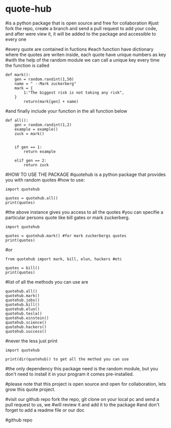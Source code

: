 # quote-hub

#is a python package that is open source and free for collaboration 
#just fork the repo, create a branch and send a pull request to add your code, and after were view it, it will be added to the package and accessible to every one

#every quote are contained in fuctions
#each function have dictionary where the quotes are writen inside, each quote have unique numbers as key
#with the help of the random module we can call a unique key every time the function is called 

    def mark():
        gen = random.randint(1,50)
        name = " --Mark zuckerberg"
        mark = {
            1:"The biggest risk is not taking any risk",
        }
            return(mark[gen] + name)

#and finally include your function in the all function below

    def all():
        gen = random.randint(1,2)
        example = example()
        zuck = mark()

    
        if gen == 1:
            return example
    
        elif gen == 2:
            return zuck

#HOW TO USE THE PACKAGE
#quotehub is a python package that provides you with random quotes
#how to use:

    import quotehub

    quotes = quotehub.all()
    print(quotes)

#the above instance gives you access to all the quotes
#you can specifie a particular persons quote like bill gates or mark zuckerberg.

    import quotehub

    quotes = quotehub.mark() #for mark zuckerbergs quotes
    print(quotes)

#or

    from quotehub import mark, bill, elun, hackers #etc

    quotes = bill()
    print(quotes)

#list of all the methods you can use are

    quotehub.all()
    quotehub.mark()
    quotehub.jobs()
    quotehub.bill()
    quotehub.elun()
    quotehub.tesla()
    quotehub.einstein()
    quotehub.science()
    quotehub.hackers()
    quotehub.success()

#never the less just print
    
    import quotehub

    print(dir(quotehub)) to get all the method you can use

#the only dependency this package need is the random module, but you don't need to install it in your program it comes pre-installed.

#please note that this project is open source and open for collaboration, lets grow this quote project.

#visit our github repo fork the repo, git clone on your local pc and send a pull request to us, we 
#will review it and add it to the package
#and don't forget to add a readme file or our doc

#github repo 
